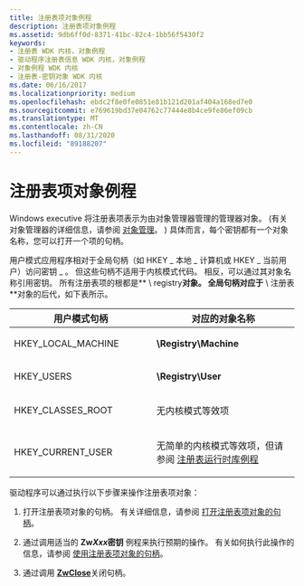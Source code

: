 ```yaml
---
title: 注册表项对象例程
description: 注册表项对象例程
ms.assetid: 9db6ff0d-8371-41bc-82c4-1bb56f5430f2
keywords:
- 注册表 WDK 内核，对象例程
- 驱动程序注册表信息 WDK 内核，对象例程
- 对象例程 WDK 内核
- 注册表-密钥对象 WDK 内核
ms.date: 06/16/2017
ms.localizationpriority: medium
ms.openlocfilehash: ebdc2f8e0fe0851e81b121d201af404a168ed7e0
ms.sourcegitcommit: e769619bd37e04762c77444e8b4ce9fe86ef09cb
ms.translationtype: MT
ms.contentlocale: zh-CN
ms.lasthandoff: 08/31/2020
ms.locfileid: "89188207"
---
```

# <a name="registry-key-object-routines"></a>注册表项对象例程





Windows executive 将注册表项表示为由对象管理器管理的管理器对象。  (有关对象管理器的详细信息，请参阅 [对象管理](managing-kernel-objects.md)。 ) 具体而言，每个密钥都有一个对象名称，您可以打开一个项的句柄。

用户模式应用程序相对于全局句柄（如 HKEY \_ 本地 \_ 计算机或 HKEY \_ 当前用户）访问密钥 \_ 。 但这些句柄不适用于内核模式代码。 相反，可以通过其对象名称引用密钥。 所有注册表项的根都是** \\ registry**对象。 全局句柄对应于** \\ 注册表**对象的后代，如下表所示。

<table>
<colgroup>
<col width="50%" />
<col width="50%" />
</colgroup>
<thead>
<tr class="header">
<th>用户模式句柄</th>
<th>对应的对象名称</th>
</tr>
</thead>
<tbody>
<tr class="odd">
<td><p>HKEY_LOCAL_MACHINE</p></td>
<td><p><strong>\Registry\Machine</strong></p></td>
</tr>
<tr class="even">
<td><p>HKEY_USERS</p></td>
<td><p><strong>\Registry\User</strong></p></td>
</tr>
<tr class="odd">
<td><p>HKEY_CLASSES_ROOT</p></td>
<td><p>无内核模式等效项</p></td>
</tr>
<tr class="even">
<td><p>HKEY_CURRENT_USER</p></td>
<td><p>无简单的内核模式等效项，但请参阅 <a href="registry-run-time-library-routines.md" data-raw-source="[Registry Run-Time Library Routines](registry-run-time-library-routines.md)">注册表运行时库例程</a></p></td>
</tr>
</tbody>
</table>

 

驱动程序可以通过执行以下步骤来操作注册表项对象：

1.  打开注册表项对象的句柄。 有关详细信息，请参阅 [打开注册表项对象的句柄](opening-a-handle-to-a-registry-key-object.md)。

2.  通过调用适当的 **Zw*Xxx*密钥** 例程来执行预期的操作。 有关如何执行此操作的信息，请参阅 [使用注册表项对象的句柄](using-a-handle-to-a-registry-key-object.md)。

3.  通过调用 [**ZwClose**](/windows-hardware/drivers/ddi/ntifs/nf-ntifs-ntclose)关闭句柄。

 


